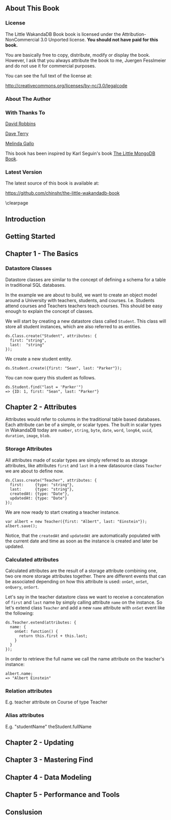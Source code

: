## About This Book ##

### License ###
The Little WakandaDB Book book is licensed under the Attribution-NonCommercial 3.0 Unported license. **You should not have paid for this book.**

You are basically free to copy, distribute, modify or display the book. However, I ask that you always attribute the book to me, Juergen Fesslmeier and do not use it for commercial purposes.

You can see the full text of the license at:

<http://creativecommons.org/licenses/by-nc/3.0/legalcode>

### About The Author ###

### With Thanks To ###

[David Robbins](http://example.com)

[Dave Terry](http://example.com)

[Melinda Gallo](http://example.com)

This book has been inspired by Karl Seguin's book [The Little MongoDB Book](https://github.com/karlseguin/the-little-mongodb-book/).

### Latest Version ###
The latest source of this book is available at:

<https://github.com/chinshr/the-little-wakandadb-book>

\clearpage

## Introduction ##

## Getting Started ##

## Chapter 1 - The Basics ##

### Datastore Classes

Datastore classes are similar to the concept of defining a schema for a table in traditional SQL databases.

In the example we are about to build, we want to create an object model around a University with teachers, students, and courses. I.e. Students attend courses and Teachers teachers teach courses. This should be easy enough to explain the concept of classes.

We will start by creating a new datastore class called `Student`. This class will store all student instances, which are also referred to as entities.

    ds.Class.create("Student", attributes: {
      first: "string",
      last:  "string"
    });

We create a new student entity.

    ds.Student.create({first: "Sean", last: "Parker"});

You can now query this student as follows.

    ds.Student.find("last = 'Parker'")
    => {ID: 1, first: "Sean", last: "Parker"}

## Chapter 2 - Attributes ##

Attributes would refer to columns in the traditional table based databases. Each attribute can be of a simple, or scalar types. The built in scalar types in WakandaDB today are `number`, `string`, `byte`, `date`, `word`, `long64`, `uuid`, `duration`, `image`, `blob`.

### Storage Attributes

All attributes made of scalar types are simply referred to as storage attributes, like attributes `first` and `last` in a new datasource class `Teacher` we are about to define now.

    ds.Class.create("Teacher", attributes: {
      first:     {type: "string"},
      last:      {type: "string"},
      createdAt: {type: "Date"},
      updatedAt: {type: "Date"}
    });

We are now ready to start creating a teacher instance.

    var albert = new Teacher({first: "Albert", last: "Einstein"});
    albert.save();
    
Notice, that the `createdAt` and `updatedAt` are automatically populated with the current date and time as soon as the instance is created and later be  updated.

### Calculated attributes
Calculated attributes are the result of a storage attribute combining one, two ore more storage attributes together. There are different events that can be associated depending on how this attribute is used: `onGet`, `onSet`, `onQuery`, `onSort`.

Let's say in the teacher datastore class we want to receive a concatenation of  `first` and `last` name by simply calling attribute `name` on the instance. So let's extend class `Teacher` and add a new `name` attribute with `onSet` event like the following: 

    ds.Teacher.extend(attributes: {
      name: {
        onGet: function() {
          return this.first + this.last;
        }
      }
    });

In order to retrieve the full name we call the name attribute on the teacher's instance:

    albert.name;
    => "Albert Einstein"

### Relation attributes
E.g. teacher attribute on Course of type Teacher

### Alias attributes
E.g. "studentName" theStudent.fullName

## Chapter 2 - Updating ##

## Chapter 3 - Mastering Find ##

## Chapter 4 - Data Modeling ##

## Chapter 5 - Performance and Tools ##

## Conslusion
